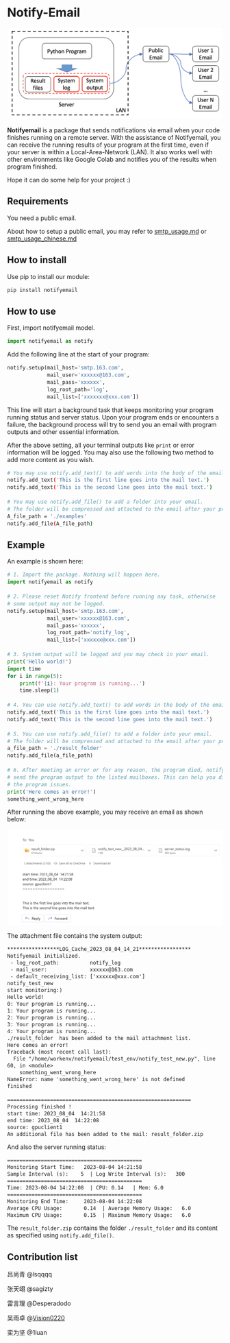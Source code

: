 # Notify-Email

![](.assets/notifyemail_structure.png)

**Notifyemail** is a package that sends notifications via email when your code finishes running on a remote server. With the assistance of Notifyemail, you can receive the running results of your program at the first time, even if your server is within a Local-Area-Network (LAN). It also works well with other environments like Google Colab and notifies you of the results when program finished.

Hope it can do some help for your project :)


## Requirements

You need a public email. 

About how to setup a public email, you may refer to [smtp_usage.md](./smtp_usage.md) or [smtp_usage_chinese.md](./smtp_usage_chinese.md)


## How to install

Use pip to install our module:

```bash
pip install notifyemail
```

## How to use

First, import notifyemail model.

```python
import notifyemail as notify
```

Add the following line at the start of your program:
```python
notify.setup(mail_host='smtp.163.com', 
             mail_user='xxxxxx@163.com', 
             mail_pass='xxxxxx',
             log_root_path='log', 
             mail_list=['xxxxxxx@xxx.com'])
```

This line will start a background task that keeps monitoring your program running status and server status. Upon your program ends or encounters a failure, the background process will try to send you an email with program outputs and other essential information.

After the above setting, all your terminal outputs like `print` or error information will be logged. You may also use the following two method to add more content as you wish.


```bash
# You may use notify.add_text() to add words into the body of the email.
notify.add_text('This is the first line goes into the mail text.')
notify.add_text('This is the second line goes into the mail text.')

# You may use notify.add_file() to add a folder into your email.
# The folder will be compressed and attached to the email after your program ends.
A_file_path = './examples'
notify.add_file(A_file_path)
```

## Example

An example is shown here:

```python
# 1. Import the package. Nothing will happen here.
import notifyemail as notify

# 2. Please reset Notify frontend before running any task, otherwise 
# some output may not be logged.
notify.setup(mail_host='smtp.163.com', 
             mail_user='xxxxxx@163.com', 
             mail_pass='xxxxxx',
             log_root_path='notify_log', 
             mail_list=['xxxxxx@xxx.com'])

# 3. System output will be logged and you may check in your email.
print('Hello world!')
import time
for i in range(5):
    print(f'{i}: Your program is running...')
    time.sleep(1)

# 4. You can use notify.add_text() to add words in the body of the email.
notify.add_text('This is the first line goes into the mail text.')
notify.add_text('This is the second line goes into the mail text.')

# 5. You can use notify.add_file() to add a folder into your email.
# The folder will be compressed and attached to the email after your program ends.
a_file_path = './result_folder'
notify.add_file(a_file_path)

# 6. After meeting an error or for any reason, the program died, notifyemail will try to 
# send the program output to the listed mailboxes. This can help you diagnosis 
# the program issues.
print('Here comes an error!')
something_went_wrong_here
```

After running the above example, you may receive an email as shown below:

![](.assets/mailbox.png)


The attachment file contains the system output:

```text
*****************LOG_Cache_2023_08_04_14_21*****************
Notifyemail initialized.
 - log_root_path:          notify_log
 - mail_user:              xxxxxx@163.com
 - default_receiving_list: ['xxxxxx@xxx.com']
notify_test_new
start monitoring:)
Hello world!
0: Your program is running...
1: Your program is running...
2: Your program is running...
3: Your program is running...
4: Your program is running...
./result_folder  has been added to the mail attachment list.
Here comes an error!
Traceback (most recent call last):
  File "/home/workenv/notifyemail/test_env/notify_test_new.py", line 60, in <module>
    something_went_wrong_here
NameError: name 'something_went_wrong_here' is not defined
finished

============================================================
Processing finished !
start time: 2023_08_04  14:21:58
end time: 2023_08_04  14:22:08
source: gpuclient1
An additional file has been added to the mail: result_folder.zip
```

And also the server running status:

```text
============================================
Monitoring Start Time:   2023-08-04 14:21:58
Sample Interval (s):    5  | Log Write Interval (s):   300  
============================================
Time: 2023-08-04 14:22:08  | CPU: 0.14   | Mem: 6.0    
============================================
Monitoring End Time:     2023-08-04 14:22:08
Average CPU Usage:       0.14  | Average Memory Usage:   6.0
Maximum CPU Usage:       0.15  | Maximum Memory Usage:   6.0
```

The `result_folder.zip` contains the folder `./result_folder` and its content as specified using `notify.add_file()`.


## Contribution list

吕尚青  @lsqqqq

张天翊  @sagizty

雷言理  @Desperadodo

吴雨卓 @[Vision0220](https://github.com/Vision0220)

栾为坚 @1luan

